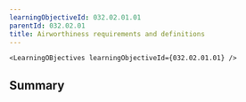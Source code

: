 ```yaml
---
learningObjectiveId: 032.02.01.01
parentId: 032.02.01
title: Airworthiness requirements and definitions
---
```


```tsx eval
<LearningOBjectives learningObjectiveId={032.02.01.01} />
```

## Summary
